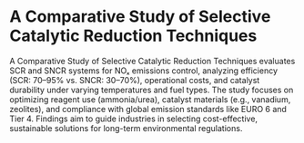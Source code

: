 # A Comparative Study of Selective Catalytic Reduction Techniques

A Comparative Study of Selective Catalytic Reduction Techniques evaluates SCR and SNCR systems for NOₓ emissions control, analyzing efficiency (SCR: 70–95% vs. SNCR: 30–70%), operational costs, and catalyst durability under varying temperatures and fuel types. The study focuses on optimizing reagent use (ammonia/urea), catalyst materials (e.g., vanadium, zeolites), and compliance with global emission standards like EURO 6 and Tier 4. Findings aim to guide industries in selecting cost-effective, sustainable solutions for long-term environmental regulations.

